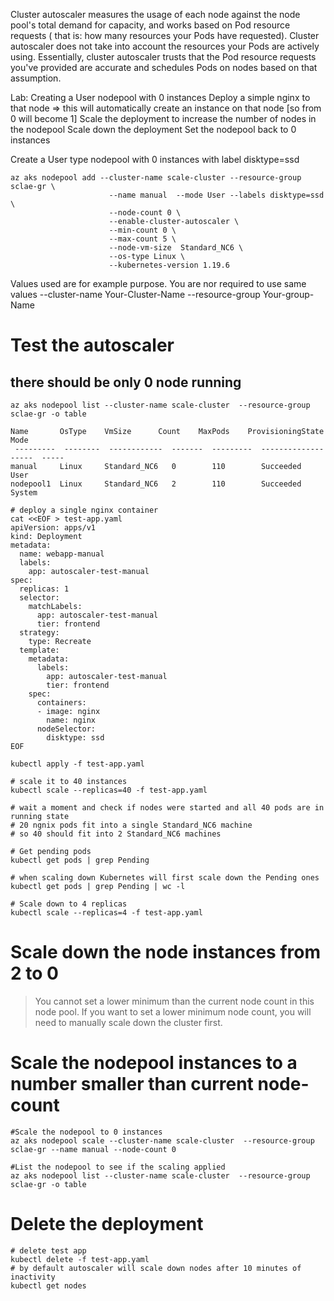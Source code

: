 Cluster autoscaler  measures the usage of each node against the node pool's total demand for capacity, and works based on Pod resource requests ( that is: how many resources your Pods have requested).
Cluster autoscaler does not take into account the resources your Pods are actively using.
Essentially, cluster autoscaler trusts that the Pod resource requests you've provided are accurate and schedules Pods on nodes based on that assumption.
 

Lab:
Creating a User nodepool with 0 instances
Deploy a simple nginx to that node => this will automatically create an instance on that node [so from 0 will become 1]
Scale the deployment to increase the number of nodes in the nodepool
Scale down the deployment
Set the nodepool back to 0 instances

Create a User type nodepool with 0 instances  with label disktype=ssd  

``` 
az aks nodepool add --cluster-name scale-cluster --resource-group sclae-gr \
                      --name manual  --mode User --labels disktype=ssd  \
                      --node-count 0 \
                      --enable-cluster-autoscaler \
                      --min-count 0 \
                      --max-count 5 \
                      --node-vm-size  Standard_NC6 \
                      --os-type Linux \
                      --kubernetes-version 1.19.6
```
 
Values used are for example purpose.
You are nor required to use same values
--cluster-name Your-Cluster-Name
--resource-group Your-group-Name

# Test the autoscaler
  
## there should be only 0 node running

```
az aks nodepool list --cluster-name scale-cluster  --resource-group sclae-gr -o table  
                                                                
Name       OsType    VmSize      Count    MaxPods    ProvisioningState    Mode                                                                                                                                               
 ---------  --------  ------------  -------  ---------  -------------------  -----                                                                                                                                     
manual     Linux     Standard_NC6   0        110        Succeeded            User                        
nodepool1  Linux     Standard_NC6   2        110        Succeeded            System   
```

```
# deploy a single nginx container
cat <<EOF > test-app.yaml
apiVersion: apps/v1
kind: Deployment
metadata:
  name: webapp-manual
  labels:
    app: autoscaler-test-manual
spec:
  replicas: 1
  selector:
    matchLabels:
      app: autoscaler-test-manual
      tier: frontend
  strategy:
    type: Recreate
  template:
    metadata:
      labels:
        app: autoscaler-test-manual
        tier: frontend
    spec:
      containers:
      - image: nginx
        name: nginx
      nodeSelector:
        disktype: ssd
EOF
```

`kubectl apply -f test-app.yaml`

```
# scale it to 40 instances
kubectl scale --replicas=40 -f test-app.yaml
 
# wait a moment and check if nodes were started and all 40 pods are in running state
# 20 ngnix pods fit into a single Standard_NC6 machine     
# so 40 should fit into 2 Standard_NC6 machines
```

```
# Get pending pods
kubectl get pods | grep Pending
 
# when scaling down Kubernetes will first scale down the Pending ones
kubectl get pods | grep Pending | wc -l
 
# Scale down to 4 replicas
kubectl scale --replicas=4 -f test-app.yaml
```

# Scale down the node instances from 2 to 0
> You cannot set a lower minimum than the current node count in this node pool. 
If you want to set a lower minimum node count, you will need to manually scale down the cluster first.


# Scale the nodepool instances to a number smaller than current node-count

```
#Scale the nodepool to 0 instances
az aks nodepool scale --cluster-name scale-cluster  --resource-group sclae-gr --name manual --node-count 0 
 
#List the nodepool to see if the scaling applied 
az aks nodepool list --cluster-name scale-cluster  --resource-group sclae-gr -o table  
```

# Delete the deployment
 
``` 
# delete test app
kubectl delete -f test-app.yaml
# by default autoscaler will scale down nodes after 10 minutes of inactivity
kubectl get nodes
```